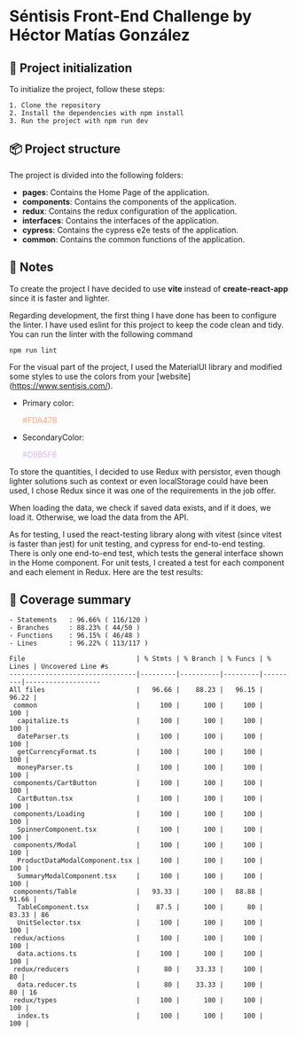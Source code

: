 # Séntisis Front-End Challenge by Héctor Matías González

## 🚀 Project initialization
To initialize the project, follow these steps:
 
```
1. Clone the repository
2. Install the dependencies with npm install
3. Run the project with npm run dev
```

## 📦 Project structure

The project is divided into the following folders:
- **pages**: Contains the Home Page of the application.
- **components**: Contains the components of the application.
- **redux**: Contains the redux configuration of the application.
- **interfaces**: Contains the interfaces of the application.
- **cypress**: Contains the cypress e2e tests of the application.
- **common**: Contains the common functions of the application.

## 📝 Notes
To create the project I have decided to use **vite** instead of **create-react-app** since it is faster and lighter.

Regarding development, the first thing I have done has been to configure the linter. I have used eslint for this project to keep the code clean and tidy.
You can run the linter with the following command
```
npm run lint
```
For the visual part of the project, I used the MaterialUI library and modified some styles to use the colors from your [website] (https://www.sentisis.com/).
- Primary color: <p style="color:#FDA47B"> #FDA47B </p>
- SecondaryColor: <p style="color:#D9B5F6"> #D9B5F6 </p>

To store the quantities, I decided to use Redux with persistor, even though lighter solutions such as context or even localStorage could have been used, I chose Redux since it was one of the requirements in the job offer.

When loading the data, we check if saved data exists, and if it does, we load it. Otherwise, we load the data from the API.

As for testing, I used the react-testing library along with vitest (since vitest is faster than jest) for unit testing, and cypress for end-to-end testing.
There is only one end-to-end test, which tests the general interface shown in the Home component. For unit tests, I created a test for each component and each element in Redux.
Here are the test results:


## 🧪 Coverage summary
```
- Statements   : 96.66% ( 116/120 )
- Branches     : 88.23% ( 44/50 )
- Functions    : 96.15% ( 46/48 )
- Lines        : 96.22% ( 113/117 )
```

```
File                            | % Stmts | % Branch | % Funcs | % Lines | Uncovered Line #s 
--------------------------------|---------|----------|---------|---------|-------------------
All files                       |   96.66 |    88.23 |   96.15 |   96.22 |                   
 common                         |     100 |      100 |     100 |     100 |                   
  capitalize.ts                 |     100 |      100 |     100 |     100 |                   
  dateParser.ts                 |     100 |      100 |     100 |     100 |                   
  getCurrencyFormat.ts          |     100 |      100 |     100 |     100 |                   
  moneyParser.ts                |     100 |      100 |     100 |     100 |                   
 components/CartButton          |     100 |      100 |     100 |     100 |                   
  CartButton.tsx                |     100 |      100 |     100 |     100 |                   
 components/Loading             |     100 |      100 |     100 |     100 |                   
  SpinnerComponent.tsx          |     100 |      100 |     100 |     100 |                   
 components/Modal               |     100 |      100 |     100 |     100 |                   
  ProductDataModalComponent.tsx |     100 |      100 |     100 |     100 |                   
  SummaryModalComponent.tsx     |     100 |      100 |     100 |     100 |                   
 components/Table               |   93.33 |      100 |   88.88 |   91.66 |                   
  TableComponent.tsx            |    87.5 |      100 |      80 |   83.33 | 86                
  UnitSelector.tsx              |     100 |      100 |     100 |     100 |                   
 redux/actions                  |     100 |      100 |     100 |     100 |                   
  data.actions.ts               |     100 |      100 |     100 |     100 |                   
 redux/reducers                 |      80 |    33.33 |     100 |      80 |                   
  data.reducer.ts               |      80 |    33.33 |     100 |      80 | 16                
 redux/types                    |     100 |      100 |     100 |     100 |                   
  index.ts                      |     100 |      100 |     100 |     100 |                   
```